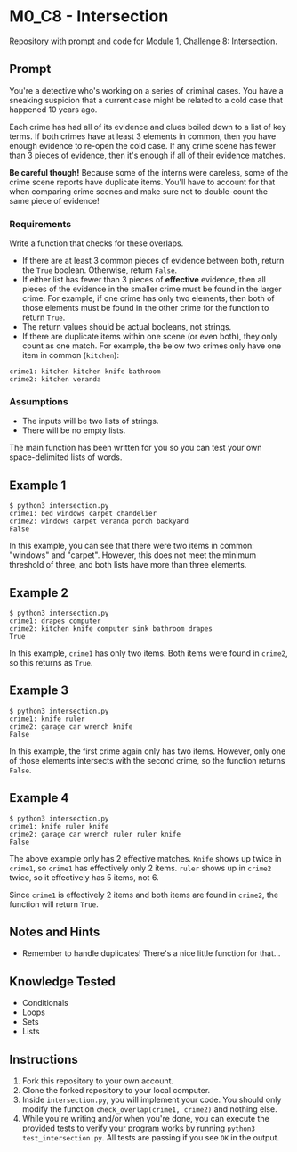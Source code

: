 # M0_C8 - Intersection
Repository with prompt and code for Module 1, Challenge 8: Intersection.

## Prompt
You're a detective who's working on a series of criminal cases. You have a sneaking suspicion that a current case might be related to a cold case that happened 10 years ago.

Each crime has had all of its evidence and clues boiled down to a list of key terms. If both crimes have at least 3 elements in common, then you have enough evidence to re-open the cold case. If any crime scene has fewer than 3 pieces of evidence, then it's enough if all of their evidence matches.

**Be careful though!** Because some of the interns were careless, some of the crime scene reports have duplicate items. You'll have to account for that when comparing crime scenes and make sure not to double-count the same piece of evidence!

### Requirements

Write a function that checks for these overlaps.

- If there are at least 3 common pieces of evidence between both, return the `True` boolean. Otherwise, return `False`.
- If either list has fewer than 3 pieces of **effective** evidence, then all pieces of the evidence in the smaller crime must be found in the larger crime. For example, if one crime has only two elements, then both of those elements must be found in the other crime for the function to return `True`.
- The return values should be actual booleans, not strings.
- If there are duplicate items within one scene (or even both), they only count as one match. For example, the below two crimes only have one item in common (`kitchen`):

```
crime1: kitchen kitchen knife bathroom
crime2: kitchen veranda
```

### Assumptions
- The inputs will be two lists of strings.
- There will be no empty lists.

The main function has been written for you so you can test your own space-delimited lists of words.

## Example 1
```
$ python3 intersection.py
crime1: bed windows carpet chandelier
crime2: windows carpet veranda porch backyard
False
```

In this example, you can see that there were two items in common: "windows" and "carpet". However, this does not meet the minimum threshold of three, and both lists have more than three elements.

## Example 2
```
$ python3 intersection.py
crime1: drapes computer
crime2: kitchen knife computer sink bathroom drapes
True
```

In this example, `crime1` has only two items. Both items were found in `crime2`, so this returns as `True`.

## Example 3
```
$ python3 intersection.py
crime1: knife ruler
crime2: garage car wrench knife
False
```

In this example, the first crime again only has two items. However, only one of those elements intersects with the second crime, so the function returns `False`.

## Example 4
```
$ python3 intersection.py
crime1: knife ruler knife
crime2: garage car wrench ruler ruler knife
False
```

The above example only has 2 effective matches. `Knife` shows up twice in `crime1`, so `crime1` has effectively only 2 items. `ruler` shows up in `crime2` twice, so it effectively has 5 items, not 6.

Since `crime1` is effectively 2 items and both items are found in `crime2`, the function will return `True`.

## Notes and Hints
- Remember to handle duplicates! There's a nice little function for that...

## Knowledge Tested
- Conditionals
- Loops
- Sets
- Lists

## Instructions
1. Fork this repository to your own account.
2. Clone the forked repository to your local computer.
3. Inside `intersection.py`, you will implement your code. You should only modify the function `check_overlap(crime1, crime2)` and nothing else. 
4. While you're writing and/or when you're done, you can execute the provided tests to verify your program works by running `python3 test_intersection.py`. All tests are passing if you see `OK` in the output.
